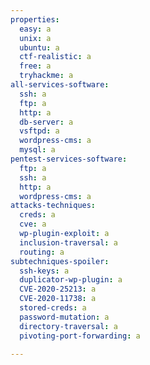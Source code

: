 ```yaml
---
properties:
  easy: a
  unix: a
  ubuntu: a
  ctf-realistic: a
  free: a
  tryhackme: a
all-services-software:
  ssh: a
  ftp: a
  http: a
  db-server: a
  vsftpd: a
  wordpress-cms: a
  mysql: a
pentest-services-software:
  ftp: a
  ssh: a
  http: a
  wordpress-cms: a
attacks-techniques:
  creds: a
  cve: a
  wp-plugin-exploit: a
  inclusion-traversal: a
  routing: a
subtechniques-spoiler:
  ssh-keys: a
  duplicator-wp-plugin: a
  CVE-2020-25213: a
  CVE-2020-11738: a
  stored-creds: a
  password-mutation: a
  directory-traversal: a
  pivoting-port-forwarding: a

---
```

